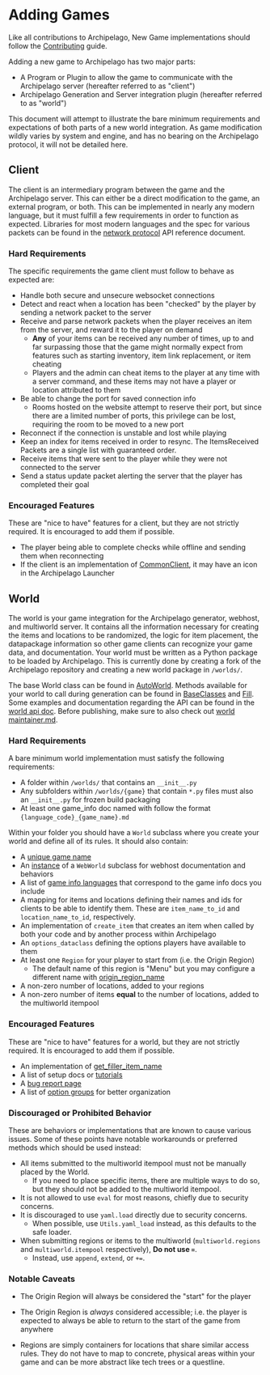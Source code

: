 # Adding Games

Like all contributions to Archipelago, New Game implementations should follow the [Contributing](/docs/contributing.md) 
guide.

Adding a new game to Archipelago has two major parts:

* A Program or Plugin to allow the game to communicate with the Archipelago server (hereafter referred to as "client")
* Archipelago Generation and Server integration plugin (hereafter referred to as "world")

This document will attempt to illustrate the bare minimum requirements and expectations of both parts of a new world
integration. As game modification wildly varies by system and engine, and has no bearing on the Archipelago protocol,
it will not be detailed here.

## Client

The client is an intermediary program between the game and the Archipelago server. This can either be a direct
modification to the game, an external program, or both. This can be implemented in nearly any modern language, but it
must fulfill a few requirements in order to function as expected. Libraries for most modern languages and the spec for 
various packets can be found in the [network protocol](/docs/network%20protocol.md) API reference document.

### Hard Requirements

The specific requirements the game client must follow to behave as expected are:

* Handle both secure and unsecure websocket connections
* Detect and react when a location has been "checked" by the player by sending a network packet to the server
* Receive and parse network packets when the player receives an item from the server, and reward it to the player on
demand
  * **Any** of your items can be received any number of times, up to and far surpassing those that the game might
normally expect from features such as starting inventory, item link replacement, or item cheating
  * Players and the admin can cheat items to the player at any time with a server command, and these items may not have
a player or location attributed to them
* Be able to change the port for saved connection info
  * Rooms hosted on the website attempt to reserve their port, but since there are a limited number of ports, this
privilege can be lost, requiring the room to be moved to a new port
* Reconnect if the connection is unstable and lost while playing
* Keep an index for items received in order to resync. The ItemsReceived Packets are a single list with guaranteed 
order.
* Receive items that were sent to the player while they were not connected to the server
* Send a status update packet alerting the server that the player has completed their goal

### Encouraged Features

These are "nice to have" features for a client, but they are not strictly required. It is encouraged to add them 
if possible.

* The player being able to complete checks while offline and sending them when reconnecting
* If the client is an implementation of [CommonClient](/CommonClient.py), it may have an icon in the Archipelago 
  Launcher

## World

The world is your game integration for the Archipelago generator, webhost, and multiworld server. It contains all the
information necessary for creating the items and locations to be randomized, the logic for item placement, the 
datapackage information so other game clients can recognize your game data, and documentation. Your world must be
written as a Python package to be loaded by Archipelago. This is currently done by creating a fork of the Archipelago
repository and creating a new world package in `/worlds/`. 

The base World class can be found in [AutoWorld](/worlds/AutoWorld.py). Methods available for your world to call during generation 
can be found in [BaseClasses](/BaseClasses.py) and [Fill](/Fill.py). Some examples and documentation regarding the API can be found 
in the [world api doc](/docs/world%20api.md). Before publishing, make sure to also check out [world maintainer.md](/docs/world%20maintainer.md).

### Hard Requirements

A bare minimum world implementation must satisfy the following requirements:

* A folder within `/worlds/` that contains an `__init__.py`
* Any subfolders within `/worlds/{game}` that contain `*.py` files must also an `__init__.py` for frozen build packaging
* At least one game_info doc named with follow the format `{language_code}_{game_name}.md`

Within your folder you should have a `World` subclass where you create your world and define all of its rules. 
It should also contain:

* A [unique game name](https://github.com/ArchipelagoMW/Archipelago/blob/main/worlds/AutoWorld.py#L260)
* An [instance](https://github.com/ArchipelagoMW/Archipelago/blob/main/worlds/AutoWorld.py#L295) of a `WebWorld` 
subclass for webhost documentation and behaviors
* A list of [game info languages](https://github.com/ArchipelagoMW/Archipelago/blob/main/worlds/AutoWorld.py#L210)
that correspond to the game info docs you include
* A mapping for items and locations defining their names and ids for clients to be able to identify them. These are 
`item_name_to_id` and `location_name_to_id`, respectively.
* An implementation of `create_item` that creates an item when called by both your code and by another process within
Archipelago
* An `options_dataclass` defining the options players have available to them
* At least one `Region` for your player to start from (i.e. the Origin Region)
  * The default name of this region is "Menu" but you may configure a different name with 
  [origin_region_name](https://github.com/ArchipelagoMW/Archipelago/blob/main/worlds/AutoWorld.py#L298-L299)
* A non-zero number of locations, added to your regions
* A non-zero number of items **equal** to the number of locations, added to the multiworld itempool

### Encouraged Features

These are "nice to have" features for a world, but they are not strictly required. It is encouraged to add them 
if possible.

* An implementation of [get_filler_item_name](https://github.com/ArchipelagoMW/Archipelago/blob/main/worlds/AutoWorld.py#L473)
* A list of setup docs or [tutorials](https://github.com/ArchipelagoMW/Archipelago/blob/main/worlds/AutoWorld.py#L213)
* A [bug report page](https://github.com/ArchipelagoMW/Archipelago/blob/main/worlds/AutoWorld.py#L220)
* A list of [option groups](https://github.com/ArchipelagoMW/Archipelago/blob/main/worlds/AutoWorld.py#L226) for better
organization

### Discouraged or Prohibited Behavior

These are behaviors or implementations that are known to cause various issues. Some of these points have notable
workarounds or preferred methods which should be used instead:

* All items submitted to the multiworld itempool must not be manually placed by the World. 
  * If you need to place specific items, there are multiple ways to do so, but they should not be added to the 
  multiworld itempool.
* It is not allowed to use `eval` for most reasons, chiefly due to security concerns. 
* It is discouraged to use `yaml.load` directly due to security concerns.
  * When possible, use `Utils.yaml_load` instead, as this defaults to the safe loader.
* When submitting regions or items to the multiworld (`multiworld.regions` and `multiworld.itempool` respectively), 
**Do not use `=`**. 
  * Instead, use `append`, `extend`, or `+=`. 

### Notable Caveats

* The Origin Region will always be considered the "start" for the player
* The Origin Region is *always* considered accessible; i.e. the player is expected to always be able to return to the
start of the game from anywhere

* Regions are simply containers for locations that share similar access rules. They do not have to map to 
concrete, physical areas within your game and can be more abstract like tech trees or a questline.
